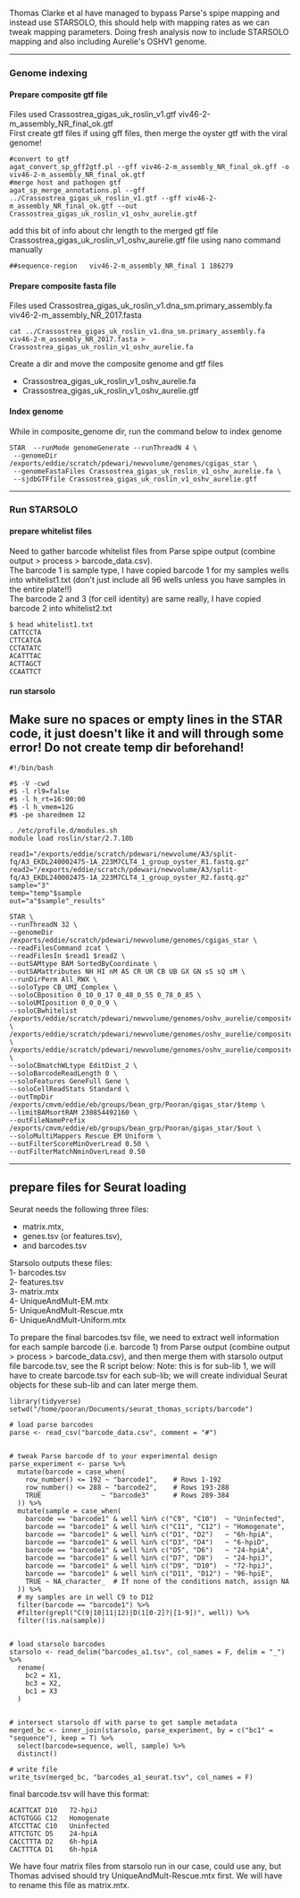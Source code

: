 Thomas Clarke et al have managed to bypass Parse's spipe mapping and instead use STARSOLO, this should help with mapping rates as we can tweak mapping parameters.
Doing fresh analysis now to include STARSOLO mapping and also including Aurelie's OSHV1 genome.

***


### Genome indexing
#### Prepare composite gtf file
Files used
Crassostrea_gigas_uk_roslin_v1.gtf
viv46-2-m_assembly_NR_final_ok.gtf  
First create gtf files if using gff files, then merge the oyster gtf with the viral genome!  
 ```
#convert to gtf
agat_convert_sp_gff2gtf.pl --gff viv46-2-m_assembly_NR_final_ok.gff -o viv46-2-m_assembly_NR_final_ok.gtf
#merge host and pathogen gtf
agat_sp_merge_annotations.pl --gff ../Crassostrea_gigas_uk_roslin_v1.gtf --gff viv46-2-m_assembly_NR_final_ok.gtf --out Crassostrea_gigas_uk_roslin_v1_oshv_aurelie.gtf
```
add this bit of info about chr length to the merged gtf file Crassostrea_gigas_uk_roslin_v1_oshv_aurelie.gtf file using nano command manually
```
##sequence-region   viv46-2-m_assembly_NR_final 1 186279
```

#### Prepare composite fasta file
Files used
Crassostrea_gigas_uk_roslin_v1.dna_sm.primary_assembly.fa
viv46-2-m_assembly_NR_2017.fasta

```
cat ../Crassostrea_gigas_uk_roslin_v1.dna_sm.primary_assembly.fa viv46-2-m_assembly_NR_2017.fasta > Crassostrea_gigas_uk_roslin_v1_oshv_aurelie.fa
```
Create a dir and move the composite genome and gtf files  
- Crassostrea_gigas_uk_roslin_v1_oshv_aurelie.fa
- Crassostrea_gigas_uk_roslin_v1_oshv_aurelie.gtf

#### Index genome
While in composite_genome dir, run the command below to index genome
```
STAR  --runMode genomeGenerate --runThreadN 4 \
 --genomeDir /exports/eddie/scratch/pdewari/newvolume/genomes/cgigas_star \
 --genomeFastaFiles Crassostrea_gigas_uk_roslin_v1_oshv_aurelie.fa \
 --sjdbGTFfile Crassostrea_gigas_uk_roslin_v1_oshv_aurelie.gtf
```

***


### Run STARSOLO

#### prepare whitelist files
Need to gather barcode whitelist files from Parse spipe output (combine output > process > barcode_data.csv).  
The barcode 1 is sample type, I have copied barcode 1 for my samples wells into whitelist1.txt  (don't just include all 96 wells unless you have samples in the entire plate!!)  
The barcode 2 and 3 (for cell identity) are same really, I have copied barcode 2 into whitelist2.txt

```
$ head whitelist1.txt
CATTCCTA
CTTCATCA
CCTATATC
ACATTTAC
ACTTAGCT
CCAATTCT
```
#### run starsolo
## Make sure no spaces or empty lines in the STAR code, it just doesn't like it and will through some error! Do not create temp dir beforehand!

```
#!/bin/bash

#$ -V -cwd
#$ -l rl9=false
#$ -l h_rt=16:00:00
#$ -l h_vmem=12G
#$ -pe sharedmem 12

. /etc/profile.d/modules.sh
module load roslin/star/2.7.10b

read1="/exports/eddie/scratch/pdewari/newvolume/A3/split-fq/A3_EKDL240002475-1A_223M7CLT4_1_group_oyster_R1.fastq.gz"
read2="/exports/eddie/scratch/pdewari/newvolume/A3/split-fq/A3_EKDL240002475-1A_223M7CLT4_1_group_oyster_R2.fastq.gz"
sample="3"
temp="temp"$sample
out="a"$sample"_results"

STAR \
--runThreadN 32 \
--genomeDir /exports/eddie/scratch/pdewari/newvolume/genomes/cgigas_star \
--readFilesCommand zcat \
--readFilesIn $read1 $read2 \
--outSAMtype BAM SortedByCoordinate \
--outSAMattributes NH HI nM AS CR UR CB UB GX GN sS sQ sM \
--runDirPerm All_RWX \
--soloType CB_UMI_Complex \
--soloCBposition 0_10_0_17 0_48_0_55 0_78_0_85 \
--soloUMIposition 0_0_0_9 \
--soloCBwhitelist /exports/eddie/scratch/pdewari/newvolume/genomes/oshv_aurelie/composite_genome/whitelist2.txt \
/exports/eddie/scratch/pdewari/newvolume/genomes/oshv_aurelie/composite_genome/whitelist2.txt \
/exports/eddie/scratch/pdewari/newvolume/genomes/oshv_aurelie/composite_genome/whitelist1.txt \
--soloCBmatchWLtype EditDist_2 \
--soloBarcodeReadLength 0 \
--soloFeatures GeneFull Gene \
--soloCellReadStats Standard \
--outTmpDir /exports/cmvm/eddie/eb/groups/bean_grp/Pooran/gigas_star/$temp \
--limitBAMsortRAM 230854492160 \
--outFileNamePrefix /exports/cmvm/eddie/eb/groups/bean_grp/Pooran/gigas_star/$out \
--soloMultiMappers Rescue EM Uniform \
--outFilterScoreMinOverLread 0.50 \
--outFilterMatchNminOverLread 0.50

```

***

## prepare files for Seurat loading
Seurat needs the following three files:  
- matrix.mtx,
- genes.tsv (or features.tsv),
- and barcodes.tsv

Starsolo outputs these files:  
1- barcodes.tsv    
2- features.tsv   
3- matrix.mtx    
4- UniqueAndMult-EM.mtx    
5- UniqueAndMult-Rescue.mtx    
6- UniqueAndMult-Uniform.mtx  

To prepare the final barcodes.tsv file, we need to extract well information for each sample barcode (i.e. barcode 1) from Parse output (combine output > process > barcode_data.csv), and then merge them with starsolo output file barcode.tsv, see the R script below:
Note: this is for sub-lib 1, we will have to create barcode.tsv for each sub-lib; we will create individual Seurat objects for these sub-lib and can later merge them.  

```
library(tidyverse)
setwd("/home/pooran/Documents/seurat_thomas_scripts/barcode")

# load parse barcodes
parse <- read_csv("barcode_data.csv", comment = "#")


# tweak Parse barcode df to your experimental design
parse_experiment <- parse %>% 
  mutate(barcode = case_when(
    row_number() <= 192 ~ "barcode1",    # Rows 1-192
    row_number() <= 288 ~ "barcode2",    # Rows 193-288
    TRUE               ~ "barcode3"      # Rows 289-384
  )) %>% 
  mutate(sample = case_when(
    barcode == "barcode1" & well %in% c("C9", "C10")  ~ "Uninfected",
    barcode == "barcode1" & well %in% c("C11", "C12") ~ "Homogenate",
    barcode == "barcode1" & well %in% c("D1", "D2")   ~ "6h-hpiA",
    barcode == "barcode1" & well %in% c("D3", "D4")   ~ "6-hpiD",
    barcode == "barcode1" & well %in% c("D5", "D6")   ~ "24-hpiA",
    barcode == "barcode1" & well %in% c("D7", "D8")   ~ "24-hpiJ",
    barcode == "barcode1" & well %in% c("D9", "D10")  ~ "72-hpiJ",
    barcode == "barcode1" & well %in% c("D11", "D12") ~ "96-hpiE",
    TRUE ~ NA_character_  # If none of the conditions match, assign NA
  )) %>% 
  # my samples are in well C9 to D12
  filter(barcode == "barcode1") %>% 
  #filter(grepl("C(9|10|11|12)|D(1[0-2]?|[1-9])", well)) %>% 
  filter(!is.na(sample))


# load starsolo barcodes
starsolo <- read_delim("barcodes_a1.tsv", col_names = F, delim = "_") %>% 
  rename(
    bc2 = X1,
    bc3 = X2,
    bc1 = X3
  )


# intersect starsolo df with parse to get sample metadata
merged_bc <- inner_join(starsolo, parse_experiment, by = c("bc1" = "sequence"), keep = T) %>% 
  select(barcode=sequence, well, sample) %>% 
  distinct()

# write file
write_tsv(merged_bc, "barcodes_a1_seurat.tsv", col_names = F)
```

final barcode.tsv will have this format:  
```
ACATTCAT D10   72-hpiJ   
ACTGTGGG C12   Homogenate
ATCCTTAC C10   Uninfected
ATTCTGTC D5    24-hpiA   
CACCTTTA D2    6h-hpiA   
CACTTTCA D1    6h-hpiA
```
We have four matrix files from starsolo run in our case, could use any, but Thomas advised should try UniqueAndMult-Rescue.mtx first. We will have to rename this file as matrix.mtx.

